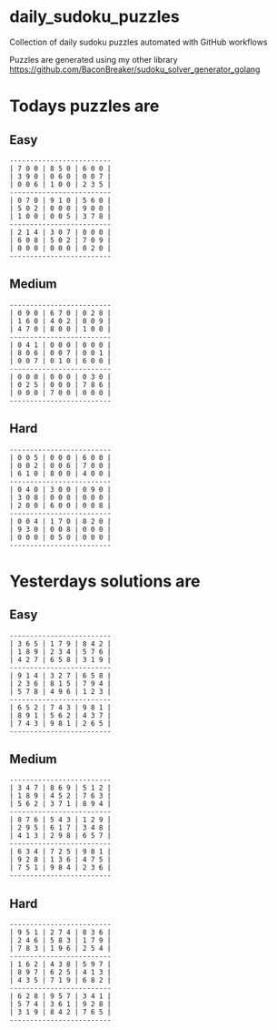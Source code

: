 
# daily_sudoku_puzzles 

Collection of daily sudoku puzzles automated with GitHub workflows 

Puzzles are generated using my other library https://github.com/BaconBreaker/sudoku_solver_generator_golang 
 

# Todays puzzles are 

## Easy 

```
-------------------------
| 7 0 0 | 8 5 0 | 6 0 0 | 
| 3 9 0 | 0 6 0 | 0 0 7 | 
| 0 0 6 | 1 0 0 | 2 3 5 | 
-------------------------
| 0 7 0 | 9 1 0 | 5 6 0 | 
| 5 0 2 | 0 0 0 | 9 0 0 | 
| 1 0 0 | 0 0 5 | 3 7 8 | 
-------------------------
| 2 1 4 | 3 0 7 | 0 0 0 | 
| 6 0 8 | 5 0 2 | 7 0 9 | 
| 0 0 0 | 0 0 0 | 0 2 0 | 
-------------------------
```
## Medium 

```
-------------------------
| 0 9 0 | 6 7 0 | 0 2 8 | 
| 1 6 0 | 4 0 2 | 0 0 9 | 
| 4 7 0 | 8 0 0 | 1 0 0 | 
-------------------------
| 0 4 1 | 0 0 0 | 0 0 0 | 
| 8 0 6 | 0 0 7 | 0 0 1 | 
| 0 0 7 | 0 1 0 | 6 0 0 | 
-------------------------
| 0 0 0 | 0 0 0 | 0 3 0 | 
| 0 2 5 | 0 0 0 | 7 8 6 | 
| 0 0 0 | 7 0 0 | 0 0 0 | 
-------------------------
```
## Hard 

```
-------------------------
| 0 0 5 | 0 0 0 | 6 0 0 | 
| 0 0 2 | 0 0 6 | 7 0 0 | 
| 6 1 0 | 8 0 0 | 4 0 0 | 
-------------------------
| 0 4 0 | 3 0 0 | 0 9 0 | 
| 3 0 8 | 0 0 0 | 0 0 0 | 
| 2 0 0 | 6 0 0 | 0 0 8 | 
-------------------------
| 0 0 4 | 1 7 0 | 8 2 0 | 
| 9 3 0 | 0 0 8 | 0 0 0 | 
| 0 0 0 | 0 5 0 | 0 0 0 | 
-------------------------
```
# Yesterdays solutions are 

## Easy 

```
-------------------------
| 3 6 5 | 1 7 9 | 8 4 2 | 
| 1 8 9 | 2 3 4 | 5 7 6 | 
| 4 2 7 | 6 5 8 | 3 1 9 | 
-------------------------
| 9 1 4 | 3 2 7 | 6 5 8 | 
| 2 3 6 | 8 1 5 | 7 9 4 | 
| 5 7 8 | 4 9 6 | 1 2 3 | 
-------------------------
| 6 5 2 | 7 4 3 | 9 8 1 | 
| 8 9 1 | 5 6 2 | 4 3 7 | 
| 7 4 3 | 9 8 1 | 2 6 5 | 
-------------------------
```
## Medium 

```
-------------------------
| 3 4 7 | 8 6 9 | 5 1 2 | 
| 1 8 9 | 4 5 2 | 7 6 3 | 
| 5 6 2 | 3 7 1 | 8 9 4 | 
-------------------------
| 8 7 6 | 5 4 3 | 1 2 9 | 
| 2 9 5 | 6 1 7 | 3 4 8 | 
| 4 1 3 | 2 9 8 | 6 5 7 | 
-------------------------
| 6 3 4 | 7 2 5 | 9 8 1 | 
| 9 2 8 | 1 3 6 | 4 7 5 | 
| 7 5 1 | 9 8 4 | 2 3 6 | 
-------------------------
```
## Hard 

```
-------------------------
| 9 5 1 | 2 7 4 | 8 3 6 | 
| 2 4 6 | 5 8 3 | 1 7 9 | 
| 7 8 3 | 1 9 6 | 2 5 4 | 
-------------------------
| 1 6 2 | 4 3 8 | 5 9 7 | 
| 8 9 7 | 6 2 5 | 4 1 3 | 
| 4 3 5 | 7 1 9 | 6 8 2 | 
-------------------------
| 6 2 8 | 9 5 7 | 3 4 1 | 
| 5 7 4 | 3 6 1 | 9 2 8 | 
| 3 1 9 | 8 4 2 | 7 6 5 | 
-------------------------
```
